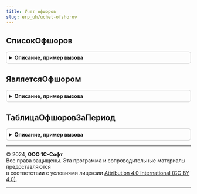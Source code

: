 ```yaml
---
title: Учет офшоров
slug: erp_uh/uchet-ofshorov
---
```



## СписокОфшоров
<details style="margin: 1em 0; padding: 0.5em; border: 1px solid #ccc; border-radius: 6px;">

<summary style="font-weight: bold; cursor: pointer;">Описание, пример вызова</summary>

```bsl

Функция СписокОфшоров(Знач ДатаЗапроса) Экспорт
```

Пример вызова
```bsl
Результат = УчетОфшоров.СписокОфшоров(ДатаЗапроса) 
```
</details>

## ЯвляетсяОфшором
<details style="margin: 1em 0; padding: 0.5em; border: 1px solid #ccc; border-radius: 6px;">

<summary style="font-weight: bold; cursor: pointer;">Описание, пример вызова</summary>

```bsl

Функция ЯвляетсяОфшором(Знач ДатаЗапроса, Страна) Экспорт
```

Пример вызова
```bsl
Результат = УчетОфшоров.ЯвляетсяОфшором(ДатаЗапроса, Страна) 
```
</details>

## ТаблицаОфшоровЗаПериод
<details style="margin: 1em 0; padding: 0.5em; border: 1px solid #ccc; border-radius: 6px;">

<summary style="font-weight: bold; cursor: pointer;">Описание, пример вызова</summary>

```bsl

// Получение таблицы значений офшоров за заданный период
// Если страна хотя бы один день была офшором в этот период, то она попадет в результат
//
// Параметры:
//  ДатаНачалаПериода - Дата - дата начала периода проверки действия офшорных территорий
//  ДатаКонцаПериода - Дата - дата конца периода проверки действия офшорных территорий
//
// Возвращаемое значение:
//  - ТаблицаЗначений
//		- Колонки:
//			СтранаРегистрации - СправочникСсылка.СтраныМира
//			ДатаНачалаДействияОфшора - Дата
//			ДатаОкончанияДействияОфшора - Дата
Функция ТаблицаОфшоровЗаПериод(Знач ДатаНачалаПериода, Знач ДатаКонцаПериода) Экспорт
```

Пример вызова
```bsl
Результат = УчетОфшоров.ТаблицаОфшоровЗаПериод(ДатаНачалаПериода, ДатаКонцаПериода) 
```
</details>

---

© 2024, **ООО 1С-Софт**  
Все права защищены. Эта программа и сопроводительные материалы предоставляются  
в соответствии с условиями лицензии [Attribution 4.0 International (CC BY 4.0)](https://creativecommons.org/licenses/by/4.0/legalcode).

---

